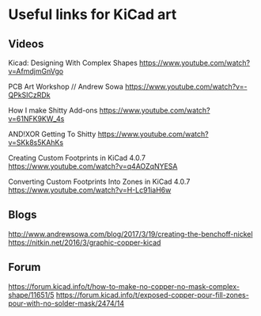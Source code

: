 # Useful links for KiCad art

## Videos
Kicad: Designing With Complex Shapes
https://www.youtube.com/watch?v=AfmdjmGnVgo

PCB Art Workshop // Andrew Sowa
https://www.youtube.com/watch?v=-QPkSICzRDk

How I make Shitty Add-ons
https://www.youtube.com/watch?v=61NFK9KW_4s

AND!XOR Getting To Shitty
https://www.youtube.com/watch?v=SKk8s5KAhKs


Creating Custom Footprints in KiCad 4.0.7
https://www.youtube.com/watch?v=q4AOZqNYESA

Converting Custom Footprints Into Zones in KiCad 4.0.7
https://www.youtube.com/watch?v=H-Lc91iaH6w

## Blogs
http://www.andrewsowa.com/blog/2017/3/19/creating-the-benchoff-nickel  
https://nitkin.net/2016/3/graphic-copper-kicad

## Forum
https://forum.kicad.info/t/how-to-make-no-copper-no-mask-complex-shape/11651/5
https://forum.kicad.info/t/exposed-copper-pour-fill-zones-pour-with-no-solder-mask/2474/14

